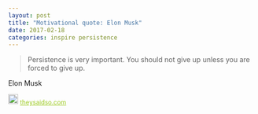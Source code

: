 ```yaml
---
layout: post
title: "Motivational quote: Elon Musk"
date: 2017-02-18
categories: inspire persistence
---
```

> Persistence is very important. You should not give up unless you are forced to give up.

Elon Musk

<span style="z-index:50;font-size:0.9em;"><img src="https://theysaidso.com/branding/theysaidso.png" height="20" width="20" alt="theysaidso.com"/><a href="https://theysaidso.com" title="Powered by quotes from theysaidso.com" style="color: #9fcc25; margin-left: 4px; vertical-align: middle;">theysaidso.com</a></span>
